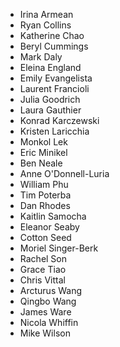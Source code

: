 - Irina Armean
- Ryan Collins
- Katherine Chao
- Beryl Cummings
- Mark Daly
- Eleina England
- Emily Evangelista
- Laurent Francioli
- Julia Goodrich
- Laura Gauthier
- Konrad Karczewski
- Kristen Laricchia
- Monkol Lek
- Eric Minikel
- Ben Neale
- Anne O'Donnell-Luria
- William Phu
- Tim Poterba
- Dan Rhodes
- Kaitlin Samocha
- Eleanor Seaby
- Cotton Seed
- Moriel Singer-Berk
- Rachel Son
- Grace Tiao
- Chris Vittal
- Arcturus Wang
- Qingbo Wang
- James Ware
- Nicola Whiffin
- Mike Wilson
